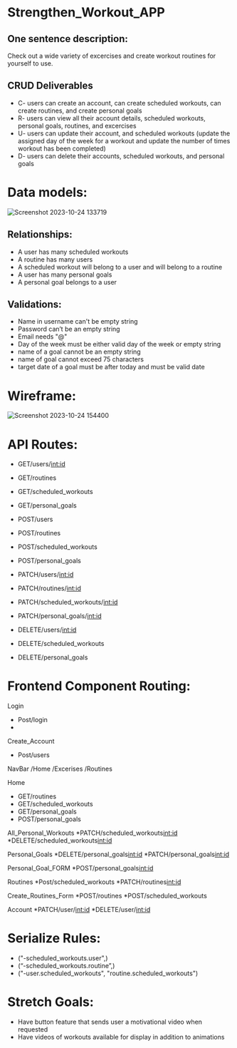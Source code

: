 # Strengthen_Workout_APP

## One sentence description:
Check out a wide variety of excercises and create workout routines for yourself to use. 

## CRUD Deliverables
* C- users can create an account, can create scheduled workouts, can create routines, and create personal goals
* R- users can view all their account details, scheduled workouts, personal goals, routines, and excercises
* U- users can update their account, and scheduled workouts (update the assigned day of the week for a workout and update the number of times workout has been completed)
* D- users can delete their accounts, scheduled workouts, and personal goals

# Data models:
![Screenshot 2023-10-24 133719](https://github.com/sergiohere916/Strengthen_workout_APP/assets/137942550/0d906bf2-da4d-4a87-a235-3d491ce8388a)

## Relationships:
* A user has many scheduled workouts 
* A routine has many users
* A scheduled workout will belong to a user and will belong to a routine
* A user has many personal goals
* A personal goal belongs to a user

## Validations:
* Name in username can't be empty string
* Password can’t be an empty string
* Email needs "@"
* Day of the week must be either valid day of the week or empty string
* name of a goal cannot be an empty string
* name of goal cannot exceed 75 characters
* target date of a goal must be after today and must be valid date

# Wireframe:
![Screenshot 2023-10-24 154400](https://github.com/sergiohere916/Strengthen_workout_APP/assets/137942550/9cb36aa3-39ae-4730-82e1-87e6273a41b6)

# API Routes:
* GET/users/<int:id>
* GET/routines
* GET/scheduled_workouts
* GET/personal_goals

* POST/users
* POST/routines
* POST/scheduled_workouts
* POST/personal_goals

* PATCH/users/<int:id>
* PATCH/routines/<int:id>
* PATCH/scheduled_workouts/<int:id>
* PATCH/personal_goals/<int:id>

* DELETE/users/<int:id>
* DELETE/scheduled_workouts
* DELETE/personal_goals

# Frontend Component Routing:
Login 
* Post/login
* 
Create_Account
* Post/users
  
NavBar
/Home
/Excerises
/Routines  

Home
* GET/routines
* GET/scheduled_workouts
* GET/personal_goals
* POST/personal_goals
  
All_Personal_Workouts
*PATCH/scheduled_workouts<int:id>
*DELETE/scheduled_workouts<int:id>

Personal_Goals
*DELETE/personal_goals<int:id>
*PATCH/personal_goals<int:id>

Personal_Goal_FORM
*POST/personal_goals<int:id>

Routines
*Post/scheduled_workouts
*PATCH/routines<int:id>

Create_Routines_Form
*POST/routines
*POST/scheduled_workouts

Account
*PATCH/user/<int:id>
*DELETE/user/<int:id>

# Serialize Rules:
* ("-scheduled_workouts.user",)
* (“-scheduled_workouts.routine”,)
* ("-user.scheduled_workouts", "routine.scheduled_workouts")

# Stretch Goals:
*  Have button feature that sends user a motivational video when requested
*  Have videos of workouts available for display in addition to animations








